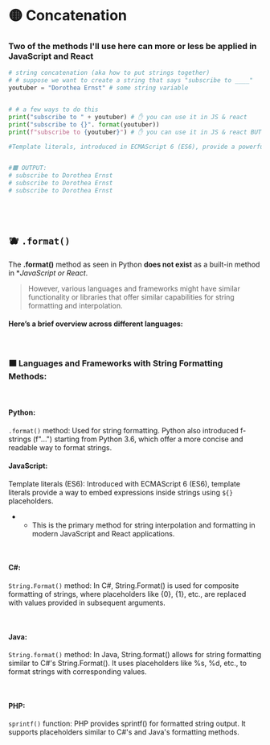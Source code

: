 # 🟡 Concatenation

### Two of the methods I'll use here can more or less be applied in JavaScript and React



```python
# string concatenation (aka how to put strings together)
# # suppose we want to create a string that says "subscribe to ____"
youtuber = "Dorothea Ernst" # some string variable


# # a few ways to do this
print("subscribe to " + youtuber) # ✋ you can use it in JS & react
print("subscribe to {}". format(youtuber))
print(f"subscribe to {youtuber}") # ✋ you can use it in JS & react BUT, you dont use the f"", you will use the template literals: console.log(`subscribe to ${youtuber}`);

#Template literals, introduced in ECMAScript 6 (ES6), provide a powerful way to embed expressions inside strings using ${} placeholders. This is quite similar to Python's f-strings and is now widely used in modern JavaScript and React applications.


#🟧 OUTPUT:
# subscribe to Dorothea Ernst
# subscribe to Dorothea Ernst
# subscribe to Dorothea Ernst
```

<br>
<br>

## 🫐 `.format()`

The **.format()** method as seen in Python **does not exist** as a built-in method in **JavaScript or React*.

>However, various languages and frameworks might have similar functionality or libraries that offer similar capabilities for string formatting and interpolation.

#### Here’s a brief overview across different languages:

<br>

### 🟧 Languages and Frameworks with String Formatting Methods:

<br>

#### Python:

`.format()` method: Used for string formatting. Python also introduced f-strings (f"...") starting from Python 3.6, which offer a more concise and readable way to format strings.



#### JavaScript:

Template literals (ES6): Introduced with ECMAScript 6 (ES6), template literals provide a way to embed expressions inside strings using `${}` placeholders.

- - This is the primary method for string interpolation and formatting in modern JavaScript and React applications.

<br>

#### C#:

`String.Format()` method: In C#, String.Format() is used for composite formatting of strings, where placeholders like {0}, {1}, etc., are replaced with values provided in subsequent arguments.

<br>

#### Java:

`String.format()` method: In Java, String.format() allows for string formatting similar to C#'s String.Format(). It uses placeholders like %s, %d, etc., to format strings with corresponding values.

<br>

#### PHP:

`sprintf()` function: PHP provides sprintf() for formatted string output. It supports placeholders similar to C#'s and Java's formatting methods.

